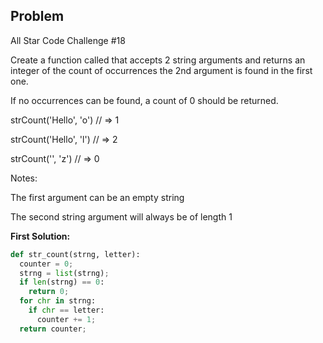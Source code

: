 ## Problem

All Star Code Challenge #18

Create a function called that accepts 2 string arguments and returns an integer of the count of occurrences the 2nd argument is found in the first one.

If no occurrences can be found, a count of 0 should be returned.

strCount('Hello', 'o') // => 1

strCount('Hello', 'l') // => 2

strCount('', 'z')      // => 0

Notes:

The first argument can be an empty string

The second string argument will always be of length 1

**First Solution:**
```python
def str_count(strng, letter):
  counter = 0;
  strng = list(strng);
  if len(strng) == 0:
    return 0;
  for chr in strng:
    if chr == letter:
      counter += 1;
  return counter; 
```